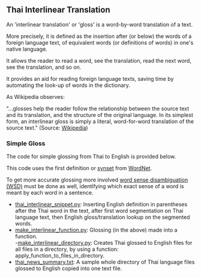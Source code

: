 ## Thai Interlinear Translation 

An 'interlinear translation' or 'gloss' is a word-by-word translation of a text. 

More precisely, it is defined as the insertion after (or below) the words of a foreign language text,
of equivalent words (or definitions of words) in one's native language.

It allows the reader to read a word, see the translation, read the next word, see the translation, and so on. 

It provides an aid for reading foreign language texts, saving time by automating the look-up of words in the dictionary. 

As Wikipedia observes: 

"...glosses help the reader follow the relationship between 
the source text and its translation, and the structure of the original language. 
In its simplest form, an interlinear gloss is simply a literal, word-for-word translation of the source text." 
(Source: [Wikipedia](https://en.wikipedia.org/wiki/Interlinear_gloss))

### Simple Gloss

The code for simple glossing from Thai to English is provided below.

This code uses the first definition or [synset](https://en.wikipedia.org/wiki/Synset) from [WordNet](https://en.wikipedia.org/wiki/WordNet). 

To get more accurate glossing more involved [word sense disambiguation (WSD)](https://en.wikipedia.org/wiki/Word-sense_disambiguation)  must be done as well, identifying which exact sense of a word is meant by each word in a sentence. 

- [thai_interlinear_snippet.py](https://github.com/jonfernq/News-Automation/blob/main/ThaiInterlinear/thai_interlinear_snippet.py): Inserting English definition in parentheses after the Thai word in the text, after first word segmentation on Thai language text, then English gloss/translation lookup on the segmented words.
- [make_interlinear_function.py](https://github.com/jonfernq/News-Automation/blob/main/ThaiInterlinear/make_interlinear_function.py): Glossing (in the above) made into a function.  
-[make_interlinear_directory.py](https://github.com/jonfernq/News-Automation/blob/main/ThaiInterlinear/make_interlinear_directory.py): Creates Thai glossed to English files for all files in a directory, by using a function: apply_function_to_files_in_directory.
- [thai_news_summary.txt](https://github.com/jonfernq/News-Automation/blob/main/ThaiInterlinear/thai_news_summary.txt): A sample whole directory of Thai language files glossed to English copied into one text file. 
